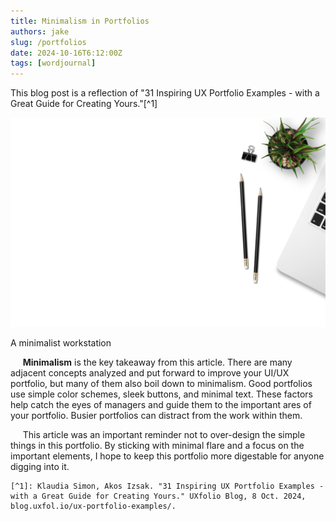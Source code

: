 ```yaml
---
title: Minimalism in Portfolios
authors: jake
slug: /portfolios
date: 2024-10-16T6:12:00Z
tags: [wordjournal]
---
```



This blog post is a reflection of "31 Inspiring UX Portfolio Examples - with a Great Guide for Creating Yours."[^1]



![Alt text](/img/minimalism.jpeg "Minimalism stock image")
<p style={{textAlign: "center"}}>A minimalist workstation</p>

&nbsp;&nbsp;&nbsp;&nbsp;&nbsp;<strong>Minimalism</strong> is the key takeaway from this article. There are many adjacent concepts analyzed
and put forward to improve your UI/UX portfolio, but many of them also boil down to minimalism. Good portfolios use simple color schemes,
sleek buttons, and minimal text. These factors help catch the eyes of managers and guide them to the important ares of your portfolio.
Busier portfolios can distract from the work within them.

&nbsp;&nbsp;&nbsp;&nbsp;&nbsp;This article was an important reminder not to over-design the simple things in this portfolio. By sticking
with minimal flare and a focus on the important elements, I hope to keep this portfolio more digestable for anyone digging into it.


	[^1]: Klaudia Simon, Akos Izsak. "31 Inspiring UX Portfolio Examples - with a Great Guide for Creating Yours." UXfolio Blog, 8 Oct. 2024, blog.uxfol.io/ux-portfolio-examples/. 
